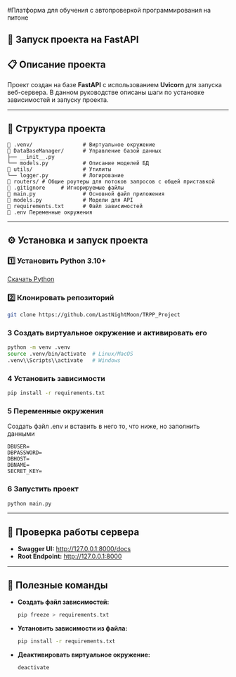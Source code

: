 #Платформа для обучения с автопроверкой программирования на питоне
## 🚀 Запуск проекта на FastAPI

## 📋 Описание проекта
Проект создан на базе **FastAPI** с использованием **Uvicorn** для запуска веб-сервера. В данном руководстве описаны шаги по установке зависимостей и запуску проекта.

---

## 📂 Структура проекта
```
📂 .venv/                # Виртуальное окружение
📂 DataBaseManager/      # Управление базой данных
├── __init__.py
└── models.py           # Описание моделей БД 
📂 utils/                # Утилиты
└── logger.py           # Логирование
📂 routers/ # Общие роутеры для потоков запросов с общей приставкой
📄 .gitignore     # Игнорируемые файлы
📄 main.py               # Основной файл приложения
📄 models.py             # Модели для API
📄 requirements.txt      # Файл зависимостей
📄 .env Переменные окружения
```

---

## ⚙️ Установка и запуск проекта

### 1️⃣ Установить Python 3.10+
[Скачать Python](https://www.python.org/downloads/)

### 2️⃣ Клонировать репозиторий
```bash
git clone https://github.com/LastNightMoon/TRPP_Project
```

### 3 Создать виртуальное окружение и активировать его
```bash
python -m venv .venv
source .venv/bin/activate  # Linux/MacOS
.venv\\Scripts\\activate   # Windows
```

### 4 Установить зависимости
```bash
pip install -r requirements.txt
```
### 5 Переменные окружения
Создать файл .env и вставить в него то, что ниже, но заполнить данными
```nano
DBUSER=
DBPASSWORD=
DBHOST=
DBNAME=
SECRET_KEY=
```

### 6 Запустить проект
```bash
python main.py
```

---

## 🚀 Проверка работы сервера
- **Swagger UI:** http://127.0.0.1:8000/docs  
- **Root Endpoint:** http://127.0.0.1:8000  

---

## 📌 Полезные команды
- **Создать файл зависимостей:**
  ```bash
  pip freeze > requirements.txt
  ```
- **Установить зависимости из файла:**
  ```bash
  pip install -r requirements.txt
  ```
- **Деактивировать виртуальное окружение:**
  ```bash
  deactivate
  ```

